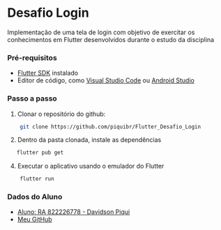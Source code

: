 # Desafio Login 

Implementação de uma tela de login com objetivo de exercitar os conhecimentos em Flutter desenvolvidos durante o estudo da disciplina

### Pré-requisitos

- [Flutter SDK](https://flutter.dev/docs/get-started/install) instalado
- Editor de código, como [Visual Studio Code](https://code.visualstudio.com/) ou [Android Studio](https://developer.android.com/studio)

### Passo a passo

1. Clonar o repositório do github:
```bash
    git clone https://github.com/piquibr/Flutter_Desafio_Login
```
2. Dentro da pasta clonada, instale as dependências
```bash
   flutter pub get
```
4. Executar o aplicativo usando o emulador do Flutter
```bash
    flutter run
```

### Dados do Aluno

- [Aluno: RA 822226778 - Davidson Piqui](https://www.linkedin.com/in/dpiqui/)
- [Meu GitHub](https://github.com/piquibr/)
